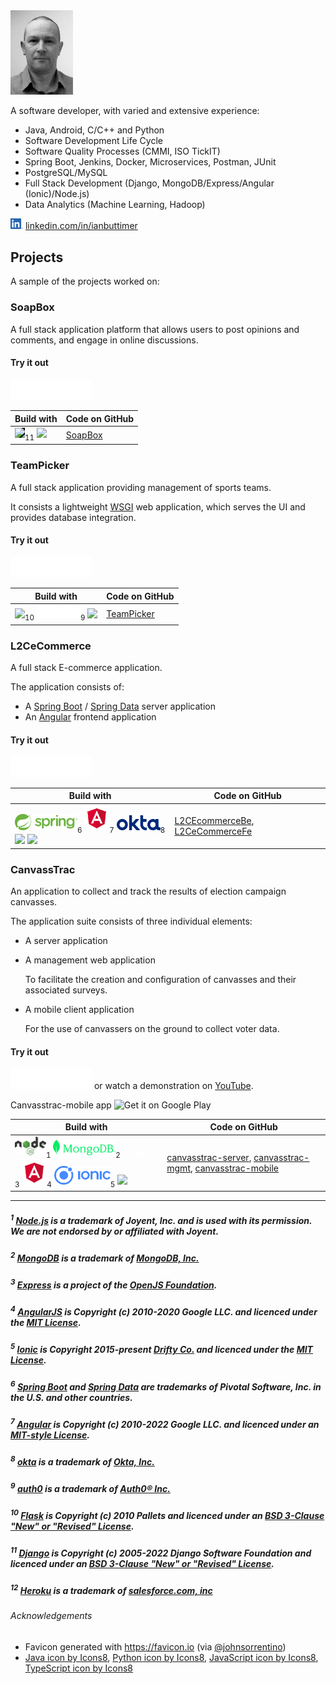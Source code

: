 <img src="assets/img/me.jpg" width="100"/>

A software developer, with varied and extensive experience:
* Java, Android, C/C++ and Python
* Software Development Life Cycle
* Software Quality Processes (CMMI, ISO TickIT)
* Spring Boot, Jenkins, Docker, Microservices, Postman, JUnit
* PostgreSQL/MySQL
* Full Stack Development (Django, MongoDB/Express/Angular (Ionic)/Node.js)
* Data Analytics (Machine Learning, Hadoop)

<a href="https://www.linkedin.com/in/ianbuttimer/"><img src="assets/img/LI-In-Bug.png" width="20"/></a> 
[linkedin.com/in/ianbuttimer](https://www.linkedin.com/in/ianbuttimer/)


## Projects
A sample of the projects worked on:


### SoapBox

A full stack application platform that allows users to post opinions and comments, and engage in online discussions.

#### Try it out
 [<img src="assets/img/built-on-heroku-light.svg" width="130"/>](https://soapbox-opinions.herokuapp.com/)


| Build with | Code on GitHub|
|-|-|
| <a href="https://www.djangoproject.com/"><img src="https://static.djangoproject.com/img/logo-django.42234b631760.svg" width="70" style="background-color: black;"/></a><sub>11</sub> <img src="https://img.icons8.com/color/48/000000/python--v1.png" width="35"/> | [SoapBox](https://github.com/ibuttimer/soapbox) |


### TeamPicker

A full stack application providing management of sports teams.

It consists a lightweight [WSGI](https://wsgi.readthedocs.io/) web application, which serves the UI and provides database integration.

#### Try it out
 [<img src="assets/img/built-on-heroku-light.svg" width="130"/>](https://teampicker-fswd.herokuapp.com/)


| Build with | Code on GitHub|
|-|-|
| <a href="https://flask.palletsprojects.com/"><img src="https://raw.githubusercontent.com/pallets/flask/main/artwork/logo-full.svg" width="70" style="background-color: white;"/></a><sub>10</sub> <a href="https://auth0.com/"><img src="assets/img/brand%20evolution_logo_Auth0_white.png" width="70"/></a><sub>9</sub> <img src="https://img.icons8.com/color/48/000000/python--v1.png" width="35"/> | [TeamPicker](https://github.com/ibuttimer/TeamPicker) |

### L2CeCommerce

A full stack E-commerce application.

The application consists of:

- A [Spring Boot](https://spring.io/projects/spring-boot) / [Spring Data](https://spring.io/projects/spring-data) server application
- An [Angular](https://angular.io/) frontend application

#### Try it out
[<img src="assets/img/built-on-heroku-light.svg" width="130"/>](https://l2cecommercefe.herokuapp.com/)

| Build with | Code on GitHub|
|-|-|
| <a href="https://spring.io"><img src="assets/img/spring-logo.svg" width="100"/></a><sub>6</sub> <a href="https://angularjs.org/"><img src="assets/img/angular.png" width="40"/></a><sub>7</sub> <a href="https://www.okta.com/"><img src="assets/img/Logo_Okta_Blue_RGB.png" width="70"/></a><sub>8</sub> <img src="https://img.icons8.com/color/48/000000/java-coffee-cup-logo--v1.png"/> <img src="https://img.icons8.com/color/48/000000/typescript.png"/> | [L2CEcommerceBe](https://github.com/ibuttimer/L2CEcommerceBe),  [L2CeCommerceFe](https://github.com/ibuttimer/L2CeCommerceFe) |


### CanvassTrac

An application to collect and track the results of election campaign canvasses.

The application suite consists of three individual elements:

- A server application
- A management web application
 
    To facilitate the creation and configuration of canvasses and their associated surveys.

- A mobile client application
    
    For the use of canvassers on the ground to collect voter data.

#### Try it out
[<img src="assets/img/built-on-heroku-light.svg" width="130"/>](https://canvasstrac.herokuapp.com/) or watch a demonstration on [YouTube](https://www.youtube.com/watch?v=h9E-NAwXZm8). 

Canvasstrac-mobile app <img alt="Get it on Google Play" src="https://play.google.com/intl/en_us/badges/images/generic/en_badge_web_generic.png" style="height:40px;">

| Build with | Code on GitHub|
|-|-|
| <a href="https://nodejs.dev/"><img src="assets/img/nodejs-new-pantone-black.svg" width="50"/></a><sub>1</sub> <a href="https://www.mongodb.com/"><img src="assets/img/Logo_RGB_Spring-Green.png" width="100"/></a><sub>2</sub> <a href="https://expressjs.com/" style="color: white;">Express</a> <sub>3</sub> <a href="https://angularjs.org/"><img src="assets/img/angular.png" width="40"/></a><sub>4</sub> <a href="https://ionicframework.com/"><img src="assets/img/Ionic_Logo.svg.png" width="90"/></a><sub>5</sub> <img src="https://img.icons8.com/color/48/000000/javascript--v1.png" width="40"/> | [canvasstrac-server](https://github.com/ibuttimer/canvasstrac-server),  [canvasstrac-mgmt](https://github.com/ibuttimer/canvasstrac-mgmt),  [canvasstrac-mobile](https://github.com/ibuttimer/canvasstrac-mobile) |



---
##### <sup>1</sup> [Node.js](https://nodejs.dev/) is a trademark of Joyent, Inc. and is used with its permission. We are not endorsed by or affiliated with Joyent.

##### <sup>2</sup> [MongoDB](https://www.mongodb.com/) is a trademark of [MongoDB, Inc.](https://www.mongodb.com/)

##### <sup>3</sup> [Express](https://expressjs.com/) is a project of the [OpenJS Foundation](https://openjsf.org/).

##### <sup>4</sup> [AngularJS](https://angularjs.org/) is Copyright (c) 2010-2020 Google LLC. and licenced under the [MIT License](https://github.com/angular/angular.js/blob/master/LICENSE).

##### <sup>5</sup> [Ionic](https://ionicframework.com/) is Copyright 2015-present [Drifty Co.](http://drifty.com/) and licenced under the [MIT License](https://github.com/ionic-team/ionic-framework/blob/main/LICENSE).

##### <sup>6</sup> [Spring Boot](https://spring.io/projects/spring-boot) and [Spring Data](https://spring.io/projects/spring-data) are trademarks of Pivotal Software, Inc. in the U.S. and other countries.

##### <sup>7</sup> [Angular](https://angular.io/) is Copyright (c) 2010-2022 Google LLC. and licenced under an [MIT-style License](https://angular.io/license).

##### <sup>8</sup> [okta](https://www.okta.com/) is a trademark of [Okta, Inc.](https://www.okta.com/)

##### <sup>9</sup> [auth0](https://auth0.com/) is a trademark of [Auth0® Inc.](https://auth0.com/)

##### <sup>10</sup> [Flask](https://flask.palletsprojects.com/) is Copyright (c) 2010 Pallets and licenced under an [BSD 3-Clause "New" or "Revised" License](https://github.com/pallets/flask/blob/main/LICENSE.rst).

##### <sup>11</sup> [Django](https://www.djangoproject.com/) is Copyright (c) 2005-2022 Django Software Foundation and licenced under an [BSD 3-Clause "New" or "Revised" License](https://github.com/django/django/blob/main/LICENSE).

##### <sup>12</sup> [Heroku](https://heroku.com/) is a trademark of [salesforce.com, inc](https://www.salesforce.com/)



###### Acknowledgements

- Favicon generated with https://favicon.io (via [@johnsorrentino](https://twitter.com/johnsorrentino))
- <a href="https://icons8.com/icon/13679/java">Java icon by Icons8</a>, 
<a href="https://icons8.com/icon/13441/python">Python icon by Icons8</a>, 
<a href="https://icons8.com/icon/108784/javascript">JavaScript icon by Icons8</a>, 
<a href="https://icons8.com/icon/uJM6fQYqDaZK/typescript">TypeScript icon by Icons8</a>

 